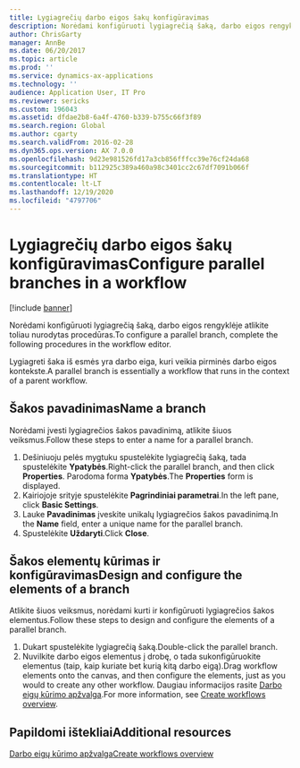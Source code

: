 ```yaml
---
title: Lygiagrečių darbo eigos šakų konfigūravimas
description: Norėdami konfigūruoti lygiagrečią šaką, darbo eigos rengyklėje atlikite toliau nurodytas procedūras.
author: ChrisGarty
manager: AnnBe
ms.date: 06/20/2017
ms.topic: article
ms.prod: ''
ms.service: dynamics-ax-applications
ms.technology: ''
audience: Application User, IT Pro
ms.reviewer: sericks
ms.custom: 196043
ms.assetid: dfdae2b8-6a4f-4760-b339-b755c66f3f89
ms.search.region: Global
ms.author: cgarty
ms.search.validFrom: 2016-02-28
ms.dyn365.ops.version: AX 7.0.0
ms.openlocfilehash: 9d23e981526fd17a3cb856fffcc39e76cf24da68
ms.sourcegitcommit: b112925c389a460a98c3401cc2c67df7091b066f
ms.translationtype: HT
ms.contentlocale: lt-LT
ms.lasthandoff: 12/19/2020
ms.locfileid: "4797706"
---
```

# <a name="configure-parallel-branches-in-a-workflow"></a><span data-ttu-id="1681e-103">Lygiagrečių darbo eigos šakų konfigūravimas</span><span class="sxs-lookup"><span data-stu-id="1681e-103">Configure parallel branches in a workflow</span></span>

[!include [banner](../includes/banner.md)]

<span data-ttu-id="1681e-104">Norėdami konfigūruoti lygiagrečią šaką, darbo eigos rengyklėje atlikite toliau nurodytas procedūras.</span><span class="sxs-lookup"><span data-stu-id="1681e-104">To configure a parallel branch, complete the following procedures in the workflow editor.</span></span>

<span data-ttu-id="1681e-105">Lygiagreti šaka iš esmės yra darbo eiga, kuri veikia pirminės darbo eigos kontekste.</span><span class="sxs-lookup"><span data-stu-id="1681e-105">A parallel branch is essentially a workflow that runs in the context of a parent workflow.</span></span>

## <a name="name-a-branch"></a><span data-ttu-id="1681e-106">Šakos pavadinimas</span><span class="sxs-lookup"><span data-stu-id="1681e-106">Name a branch</span></span>

<span data-ttu-id="1681e-107">Norėdami įvesti lygiagrečios šakos pavadinimą, atlikite šiuos veiksmus.</span><span class="sxs-lookup"><span data-stu-id="1681e-107">Follow these steps to enter a name for a parallel branch.</span></span>

1. <span data-ttu-id="1681e-108">Dešiniuoju pelės mygtuku spustelėkite lygiagrečią šaką, tada spustelėkite **Ypatybės**.</span><span class="sxs-lookup"><span data-stu-id="1681e-108">Right-click the parallel branch, and then click **Properties**.</span></span> <span data-ttu-id="1681e-109">Parodoma forma **Ypatybės**.</span><span class="sxs-lookup"><span data-stu-id="1681e-109">The **Properties** form is displayed.</span></span>
2. <span data-ttu-id="1681e-110">Kairiojoje srityje spustelėkite **Pagrindiniai parametrai**.</span><span class="sxs-lookup"><span data-stu-id="1681e-110">In the left pane, click **Basic Settings**.</span></span>
3. <span data-ttu-id="1681e-111">Lauke **Pavadinimas** įveskite unikalų lygiagrečios šakos pavadinimą.</span><span class="sxs-lookup"><span data-stu-id="1681e-111">In the **Name** field, enter a unique name for the parallel branch.</span></span>
4. <span data-ttu-id="1681e-112">Spustelėkite **Uždaryti**.</span><span class="sxs-lookup"><span data-stu-id="1681e-112">Click **Close**.</span></span>

## <a name="design-and-configure-the-elements-of-a-branch"></a><span data-ttu-id="1681e-113">Šakos elementų kūrimas ir konfigūravimas</span><span class="sxs-lookup"><span data-stu-id="1681e-113">Design and configure the elements of a branch</span></span>

<span data-ttu-id="1681e-114">Atlikite šiuos veiksmus, norėdami kurti ir konfigūruoti lygiagrečios šakos elementus.</span><span class="sxs-lookup"><span data-stu-id="1681e-114">Follow these steps to design and configure the elements of a parallel branch.</span></span>

1. <span data-ttu-id="1681e-115">Dukart spustelėkite lygiagrečią šaką.</span><span class="sxs-lookup"><span data-stu-id="1681e-115">Double-click the parallel branch.</span></span>
2. <span data-ttu-id="1681e-116">Nuvilkite darbo eigos elementus į drobę, o tada sukonfigūruokite elementus (taip, kaip kuriate bet kurią kitą darbo eigą).</span><span class="sxs-lookup"><span data-stu-id="1681e-116">Drag workflow elements onto the canvas, and then configure the elements, just as you would to create any other workflow.</span></span> <span data-ttu-id="1681e-117">Daugiau informacijos rasite [Darbo eigų kūrimo apžvalga](create-workflow.md).</span><span class="sxs-lookup"><span data-stu-id="1681e-117">For more information, see [Create workflows overview](create-workflow.md).</span></span>

## <a name="additional-resources"></a><span data-ttu-id="1681e-118">Papildomi ištekliai</span><span class="sxs-lookup"><span data-stu-id="1681e-118">Additional resources</span></span>

[<span data-ttu-id="1681e-119">Darbo eigų kūrimo apžvalga</span><span class="sxs-lookup"><span data-stu-id="1681e-119">Create workflows overview</span></span>](create-workflow.md)
